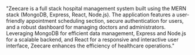 
"Zeecare is a full stack hospital management system built using the MERN stack (MongoDB, Express, React, Node.js). The application features a user-friendly appointment scheduling section, secure authentication for users, and a robust dashboard for managing doctors and administrators. Leveraging MongoDB for efficient data management, Express and Node.js for a scalable backend, and React for a responsive and interactive user interface, Zeecare enhances the efficiency of healthcare operations."
